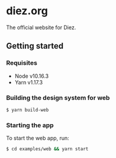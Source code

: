 # diez.org

The official website for Diez.

## Getting started

### Requisites
- Node v10.16.3
- Yarn v1.17.3

### Building the design system for web

```bash
$ yarn build-web
```

### Starting the app

To start the web app, run:

```sh
$ cd examples/web && yarn start
```
